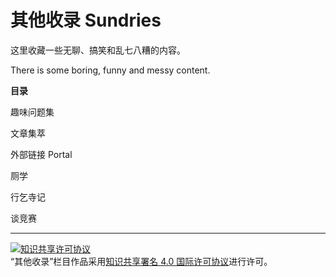 # 其他收录 Sundries

这里收藏一些无聊、搞笑和乱七八糟的内容。

There is some boring, funny and messy content.

**目录**

趣味问题集

文章集萃

外部链接 Portal

厕学

行乞寺记

谈竞赛

---

<a rel="license" href="http://creativecommons.org/licenses/by/4.0/"><img alt="知识共享许可协议" style="border-width:0" src="https://i.creativecommons.org/l/by/4.0/88x31.png" /></a><br />“其他收录”栏目作品采用<a rel="license" href="http://creativecommons.org/licenses/by/4.0/">知识共享署名 4.0 国际许可协议</a>进行许可。
